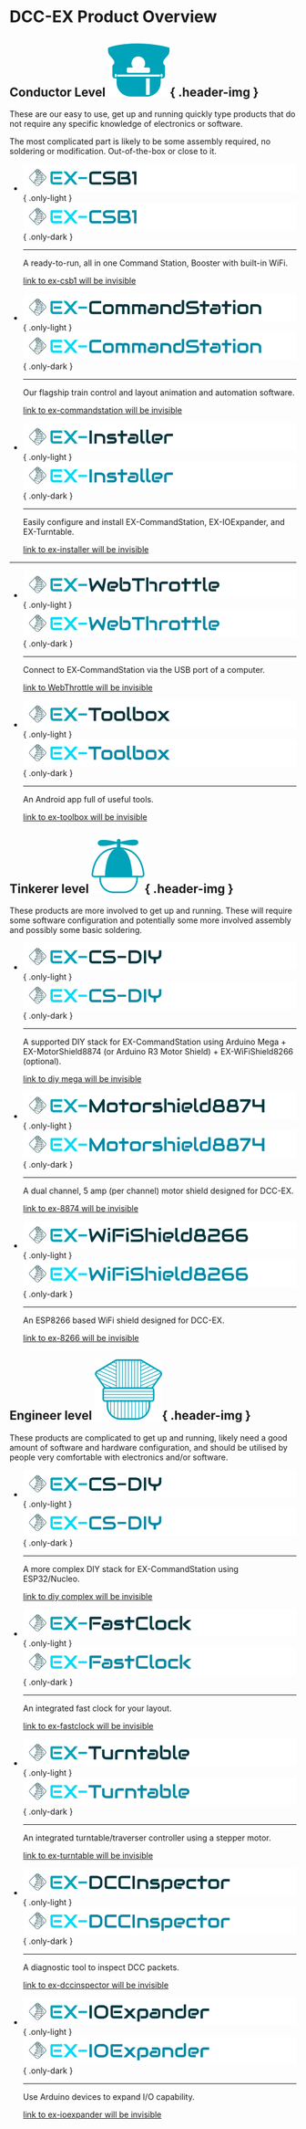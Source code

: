 # DCC-EX Product Overview

## Conductor Level ![Conductor Icon](/_static/images/levels/conductor.png){ .header-img }

These are our easy to use, get up and running quickly type products that do not require any specific knowledge of electronics or software.

The most complicated part is likely to be some assembly required, no soldering or modification. Out-of-the-box or close to it.

<div class="grid cards clickable" markdown>

- ![EX-CSB1 Logo](/_static/images/logos/product-logo-ex-csb1-only-light.png){ .only-light }
  ![EX-CSB1 Logo](/_static/images/logos/product-logo-ex-csb1-only-dark.png){ .only-dark }

    ---

    A ready-to-run, all in one Command Station, Booster with built-in WiFi.

    [link to ex-csb1 will be invisible](/products/ex-commandstation/1-ex-csb1.md)

- ![EX-CommandStation Logo](/_static/images/logos/product-logo-ex-commandstation-only-light.png){ .only-light }
  ![EX-CommandStation Logo](/_static/images/logos/product-logo-ex-commandstation-only-dark.png){ .only-dark }

    ---

    Our flagship train control and layout animation and automation software.

    [link to ex-commandstation will be invisible](/products/ex-commandstation/0-overview.md)

- ![EX-Installer Logo](/_static/images/logos/product-logo-ex-installer-only-light.png){ .only-light }
  ![EX-Installer Logo](/_static/images/logos/product-logo-ex-installer-only-dark.png){ .only-dark }

    ---

    Easily configure and install EX-CommandStation, EX-IOExpander, and EX-Turntable.

    [link to ex-installer will be invisible](https://dcc-ex.com/ex-installer/index.html#ex-installer) 

---

- ![EX-WebThrottle Logo](/_static/images/logos/product-logo-ex-webthrottle-only-light.png){ .only-light }
  ![EX-WebThrottle Logo](/_static/images/logos/product-logo-ex-webthrottle-only-dark.png){ .only-dark }

    ---

    Connect to EX‑CommandStation via the USB port of a computer.

    [link to WebThrottle will be invisible](https://dcc-ex.com/ex-webthrottle/index.html#ex-webthrottle)

- ![EX-Toolbox Logo](/_static/images/logos/product-logo-ex-toolbox-only-light.png){ .only-light }
  ![EX-Toolbox Logo](/_static/images/logos/product-logo-ex-toolbox-only-dark.png){ .only-dark }

    ---

    An Android app full of useful tools.

    [link to ex-toolbox will be invisible](https://dcc-ex.com/ex-toolbox/index.html#ex-toolbox)

</div>

## Tinkerer level ![Conductor Icon](/_static/images/levels/tinkerer.png){ .header-img }

These products are more involved to get up and running. These will require some software configuration and potentially some more involved assembly and possibly some basic soldering.

<div class="grid cards clickable" markdown>

- ![CS DIY Logo](/_static/images/logos/product-logo-ex-cs-diy-only-light.png){ .only-light }
  ![CS DIY Logo](/_static/images/logos/product-logo-ex-cs-diy-only-dark.png){ .only-dark }

    ---

    A supported DIY stack for EX-CommandStation using Arduino Mega + EX-MotorShield8874 (or Arduino R3 Motor Shield) + EX-WiFiShield8266 (optional).

    [link to diy mega will be invisible](../diy/20-mega-easy.md)

- ![EX-8874 Logo](/_static/images/logos/product-logo-ex-motorshield8874-only-light.png){ .only-light }
  ![EX-8874 Logo](/_static/images/logos/product-logo-ex-motorshield8874-only-dark.png){ .only-dark }

    ---

    A dual channel, 5 amp (per channel) motor shield designed for DCC-EX.

    [link to ex-8874 will be invisible](https://dcc-ex.com/reference/hardware/motorboards/ex-motor-shield-8874.html#dcc-ex-ex-motorshield8874-reva)

- ![EX-8266 Logo](/_static/images/logos/product-logo-ex-wifishield8266-only-light.png){ .only-light }
  ![EX-8266 Logo](/_static/images/logos/product-logo-ex-wifishield8266-only-dark.png){ .only-dark }

    ---

    An ESP8266 based WiFi shield designed for DCC-EX.

    [link to ex-8266 will be invisible](https://dcc-ex.com/reference/hardware/wifi-boards/makerfabs-esp8266.html#ex-wifishield-8266-recommended)

</div>

## Engineer level ![Conductor Icon](/_static/images/levels/engineer.png){ .header-img }

These products are complicated to get up and running, likely need a good amount of software and hardware configuration, and should be utilised by people very comfortable with electronics and/or software.

<div class="grid cards clickable" markdown>

- ![CS DIY Logo](/_static/images/logos/product-logo-ex-cs-diy-only-light.png){ .only-light }
  ![CS DIY Logo](/_static/images/logos/product-logo-ex-cs-diy-only-dark.png){ .only-dark }

    ---

    A more complex DIY stack for EX-CommandStation using ESP32/Nucleo.

    [link to diy complex will be invisible](../diy/30-nucleo.md)

- ![EX-FastClock Logo](/_static/images/logos/product-logo-ex-fastclock-only-light.png){ .only-light }
  ![EX-FastClock Logo](/_static/images/logos/product-logo-ex-fastclock-only-dark.png){ .only-dark }

    ---

    An integrated fast clock for your layout.

    [link to ex-fastclock will be invisible](/products/ex-fastclock/01-overview.md)

- ![EX-Turntable Logo](/_static/images/logos/product-logo-ex-turntable-only-light.png){ .only-light }
  ![EX-Turntable Logo](/_static/images/logos/product-logo-ex-turntable-only-dark.png){ .only-dark }

    ---

    An integrated turntable/traverser controller using a stepper motor.

    [link to ex-turntable will be invisible](/products/ex-turntable/ex-turntable.md)

- ![EX-DCCInspector Logo](/_static/images/logos/product-logo-ex-dccinspector-only-light.png){ .only-light }
  ![EX-DCCInspector Logo](/_static/images/logos/product-logo-ex-dccinspector-only-dark.png){ .only-dark }

    ---

    A diagnostic tool to inspect DCC packets.

    [link to ex-dccinspector will be invisible](https://dcc-ex.com/ex-dccinspector/index.html#ex-dccinspector)

- ![EX-IOExpander Logo](/_static/images/logos/product-logo-ex-ioexpander-only-light.png){ .only-light }
  ![EX-IOExpander Logo](/_static/images/logos/product-logo-ex-ioexpander-only-dark.png){ .only-dark }

    ---

    Use Arduino devices to expand I/O capability.

    [link to ex-ioexpander will be invisible](/products/ex-ioexpander/ex-ioexpander.md)

</div>
